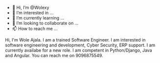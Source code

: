 - 👋 Hi, I’m @Wolexy
- 👀 I’m interested in ...
- 🌱 I’m currently learning ...
- 💞️ I’m looking to collaborate on ...
- 📫 How to reach me ...

 Hi, I'm Wole Ajala. I am a trained Software Engineer. I am interested in software engineering and development, Cyber Security, ERP support. I am currently availabe for a new role. 
 I am competent in Python/Django, Java and Angular. You can reach me on 9096875549.
